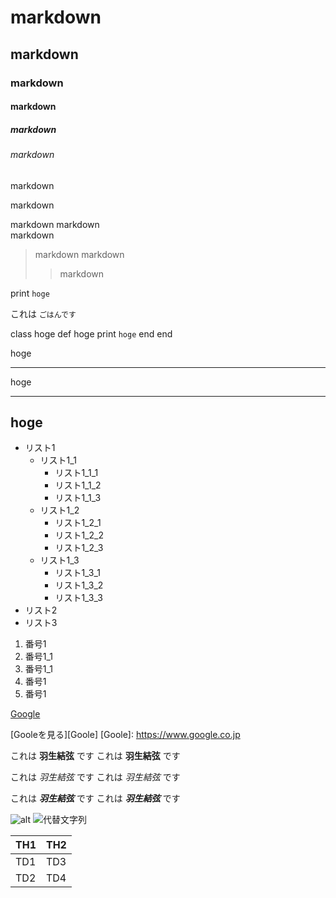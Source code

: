# markdown
## markdown
### markdown
#### markdown
##### markdown
###### markdown

markdown

markdown

markdown
markdown  
markdown

>markdown
>markdown
>>markdown

print `hoge`

これは `ごはんです`

class hoge
  def hoge
      print `hoge`
  end
end

hoge
***
hoge
___
hoge
---

- リスト1
  - リスト1_1
    - リスト1_1_1
    - リスト1_1_2
    - リスト1_1_3
  - リスト1_2
    - リスト1_2_1
    - リスト1_2_2
    - リスト1_2_3
  - リスト1_3
    - リスト1_3_1
    - リスト1_3_2
    - リスト1_3_3
- リスト2
- リスト3

1. 番号1
  1. 番号1_1
  1. 番号1_1
1. 番号1
1. 番号1

[Google](https://www.google.co.jp/)

[Gooleを見る][Goole]
[Goole]: https://www.google.co.jp

これは **羽生結弦** です
これは __羽生結弦__ です

これは *羽生結弦* です
これは _羽生結弦_ です

これは ***羽生結弦*** です
これは ___羽生結弦___ です

![alt](画像URL)
![代替文字列](URL "タイトル")

| TH1 | TH2 |
----|----
| TD1 | TD3 |
| TD2 | TD4 | 

    
